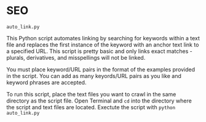 # SEO

`auto_link.py`

This Python script automates linking by searching for keywords within a text file and replaces the first instance of the keyword with an anchor text link to a specified URL. This script is pretty basic and only links exact matches - plurals, derivatives, and misspellings will not be linked. 

You must place keyword/URL pairs in the format of the examples provided in the script. You can add as many keyords/URL pairs as you like and keyword phrases are accepted.

To run this script, place the text files you want to crawl in the same directory as the script file. Open Terminal and `cd` into the directory where the script and text files are located. Exectute the script with `python auto_link.py`
